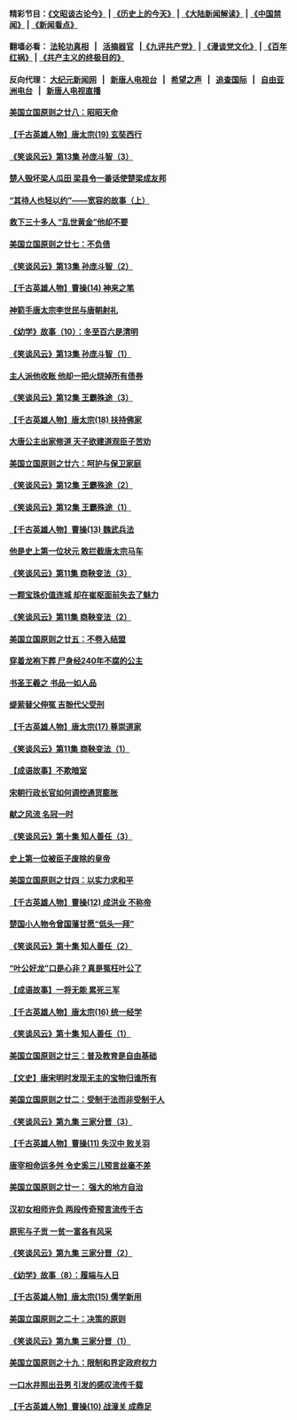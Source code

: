 #### 精彩节目：[《文昭谈古论今》](http://155.138.205.71/wenzhao) | [《历史上的今天》](http://155.138.205.71/today-in-history) | [《大陆新闻解读》](http://155.138.205.71/ntdtv-comedy) | [《中国禁闻》](http://155.138.205.71/ntdtv-news) | [《新闻看点》](http://155.138.205.71/news-insight) 

 #### 翻墙必看： [法轮功真相](http://155.138.205.71:10000/videos/truth.html) &nbsp;&nbsp;|&nbsp;&nbsp; [活摘器官](http://155.138.205.71:10000/videos/res/Organs/) &nbsp;&nbsp;|[《九评共产党》](http://155.138.205.71:10000/videos/jiuping) | [《漫谈党文化》](http://155.138.205.71:10000/videos/mtdwh) | [《百年红祸》](http://155.138.205.71:10000/videos/bnhh) | [《共产主义的终极目的》](http://155.138.205.71:10000/videos/res/zjmd) 

 #### 反向代理： [大纪元新闻网](http://155.138.205.71:10080/) &nbsp;&nbsp;|&nbsp;&nbsp; [新唐人电视台](http://155.138.205.71:8000/) &nbsp;&nbsp;|&nbsp;&nbsp; [希望之声](http://155.138.205.71:8200/) &nbsp;&nbsp;|&nbsp;&nbsp; [追查国际](http://155.138.205.71:10010/) &nbsp;&nbsp;|&nbsp;&nbsp; [自由亚洲电台](http://155.138.205.71:9800/) &nbsp;&nbsp;|&nbsp;&nbsp; [新唐人电视直播](http://155.138.205.71/) 

#### [美国立国原则之廿八：昭昭天命](../pages/nsc975/n11060836.md?t=03020036) 

#### [【千古英雄人物】唐太宗(19) 玄奘西行](../pages/nsc975/n8046276.md?t=03020036) 

#### [《笑谈风云》第13集 孙庞斗智（3）](../pages/nsc975/n11070219.md?t=03020036) 

#### [楚人毁坏梁人瓜田 梁县令一番话使楚梁成友邦](../pages/nsc975/n11079326.md?t=03020036) 

#### [“其待人也轻以约”——宽容的故事（上）](../pages/nsc975/n3743407.md?t=03020036) 

#### [救下三十多人 “乱世黄金”他却不要](../pages/nsc975/n11053639.md?t=03020036) 

#### [美国立国原则之廿七：不负债](../pages/nsc975/n11060818.md?t=03020036) 

#### [《笑谈风云》第13集 孙庞斗智（2）](../pages/nsc975/n11070199.md?t=03020036) 

#### [【千古英雄人物】曹操(14) 神来之笔](../pages/nsc975/n7783346.md?t=03020036) 

#### [神箭手唐太宗李世民与唐朝射礼](../pages/nsc975/n11050034.md?t=03020036) 

#### [《幼学》故事（10）：冬至百六是清明](../pages/nsc975/n11025760.md?t=03020036) 

#### [《笑谈风云》第13集 孙庞斗智（1）](../pages/nsc975/n11070158.md?t=03020036) 

#### [主人派他收账 他却一把火烧掉所有债券](../pages/nsc975/n11070431.md?t=03020036) 

#### [《笑谈风云》第12集 王霸殊途（3）](../pages/nsc975/n11058708.md?t=03020036) 

#### [【千古英雄人物】唐太宗(18) 扶持佛家](../pages/nsc975/n8046271.md?t=03020036) 

#### [大唐公主出家修道 天子欲建道观臣子苦劝](../pages/nsc975/n11053988.md?t=03020036) 

#### [美国立国原则之廿六：呵护与保卫家庭](../pages/nsc975/n11056028.md?t=03020036) 

#### [《笑谈风云》第12集 王霸殊途（2）](../pages/nsc975/n11058661.md?t=03020036) 

#### [《笑谈风云》第12集 王霸殊途（1）](../pages/nsc975/n11058612.md?t=03020036) 

#### [【千古英雄人物】曹操(13) 魏武兵法](../pages/nsc975/n7783342.md?t=03020036) 

#### [他是史上第一位状元 敢拦截唐太宗马车](../pages/nsc975/n11064238.md?t=03020036) 

#### [《笑谈风云》第11集 商鞅变法（3）](../pages/nsc975/n11051540.md?t=03020036) 

#### [一颗宝珠价值连城 却在崔枢面前失去了魅力](../pages/nsc975/n11049666.md?t=03020036) 

#### [《笑谈风云》第11集 商鞅变法（2）](../pages/nsc975/n11051527.md?t=03020036) 

#### [美国立国原则之廿五：不卷入结盟](../pages/nsc975/n11049916.md?t=03020036) 

#### [穿着龙袍下葬 尸身经240年不腐的公主](../pages/nsc975/n11058573.md?t=03020036) 

#### [书圣王羲之 书品一如人品](../pages/nsc975/n10961724.md?t=03020036) 

#### [缇萦替父伸冤 吉翂代父受刑](../pages/nsc975/n3780463.md?t=03020036) 

#### [【千古英雄人物】唐太宗(17) 尊崇道家](../pages/nsc975/n8046261.md?t=03020036) 

#### [《笑谈风云》第11集 商鞅变法（1）](../pages/nsc975/n11051459.md?t=03020036) 

#### [【成语故事】不欺暗室](../pages/nsc975/n11056002.md?t=03020036) 

#### [宋朝行政长官如何调控通货膨胀](../pages/nsc975/n11055933.md?t=03020036) 

#### [献之风流 名冠一时](../pages/nsc975/n11011196.md?t=03020036) 

#### [《笑谈风云》第十集 知人善任（3）](../pages/nsc975/n11044990.md?t=03020036) 

#### [史上第一位被臣子废除的皇帝](../pages/nsc975/n11053637.md?t=03020036) 

#### [美国立国原则之廿四：以实力求和平](../pages/nsc975/n11046955.md?t=03020036) 

#### [【千古英雄人物】曹操(12) 成洪业 不称帝](../pages/nsc975/n7783338.md?t=03020036) 

#### [楚国小人物令曾国藩甘愿“低头一拜”](../pages/nsc975/n11013087.md?t=03020036) 

#### [《笑谈风云》第十集 知人善任（2）](../pages/nsc975/n11044937.md?t=03020036) 

#### [“叶公好龙”口是心非？真是冤枉叶公了](../pages/nsc975/n11008777.md?t=03020036) 

#### [【成语故事】一将无能 累死三军](../pages/nsc975/n11046538.md?t=03020036) 

#### [【千古英雄人物】唐太宗(16) 统一经学](../pages/nsc975/n8046259.md?t=03020036) 

#### [《笑谈风云》第十集 知人善任（1）](../pages/nsc975/n11032532.md?t=03020036) 

#### [美国立国原则之廿三：普及教育是自由基础](../pages/nsc975/n11044655.md?t=03020036) 

#### [【文史】唐宋明时发现无主的宝物归谁所有](../pages/nsc975/n11036075.md?t=03020036) 

#### [美国立国原则之廿二：受制于法而非受制于人](../pages/nsc975/n11038266.md?t=03020036) 

#### [《笑谈风云》第九集 三家分晋（3）](../pages/nsc975/n11028646.md?t=03020036) 

#### [【千古英雄人物】曹操(11) 失汉中 败关羽](../pages/nsc975/n7783328.md?t=03020036) 

#### [唐宰相命运多舛 令史奚三儿预言丝毫不差](../pages/nsc975/n334750.md?t=03020036) 

#### [美国立国原则之廿一： 强大的地方自治](../pages/nsc975/n11036069.md?t=03020036) 

#### [汉初女相师许负 两段传奇预言流传千古](../pages/nsc975/n11035453.md?t=03020036) 

#### [原宪与子贡 一贫一富各有风采](../pages/nsc975/n11013094.md?t=03020036) 

#### [《笑谈风云》第九集 三家分晋（2）](../pages/nsc975/n11028610.md?t=03020036) 

#### [《幼学》故事（8）：履端与人日](../pages/nsc975/n10990550.md?t=03020036) 

#### [【千古英雄人物】唐太宗(15) 儒学新用](../pages/nsc975/n8046225.md?t=03020036) 

#### [美国立国原则之二十：决策的原则](../pages/nsc975/n11034691.md?t=03020036) 

#### [《笑谈风云》第九集 三家分晋（1）](../pages/nsc975/n11028591.md?t=03020036) 

#### [美国立国原则之十九：限制和界定政府权力](../pages/nsc975/n11023895.md?t=03020036) 

#### [一口水井照出丑男 引发的感叹流传千载](../pages/nsc975/n11004598.md?t=03020036) 

#### [【千古英雄人物】曹操(10) 战潼关 成鼎足](../pages/nsc975/n7779963.md?t=03020036) 

